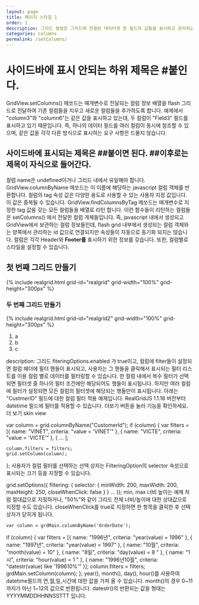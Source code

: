 ```yaml
---
layout: page
title: 페이지 스타일 1
order: 1
description: 그리드 컬럼은 그리드에 연결된 데이터셋 한 필드의 값들을 표시하고 관리하는 View 모델입니다.
categories: columns
permalink: /setColumns/
---
```



# 사이드바에 표시 안되는 하위 제목은 \#붙인다.

GridView.setColumns() 메쏘드는 매개변수로 전달되는 컬럼 정보 배열을 flash 그리드로 전달하여 기존 컬럼들을 지우고 새로운 컬럼들을 추가하도록 합니다. 예제에서 "column3"와 "column6"는 같은 값을 표시하고 있는데, 두 컬럼이 "Field3" 필드를 표시하고 있기 때문입니다. 즉, 하나의 데이터 필드를 여러 컬럼이 동시에 참조할 수 있으며, 같은 값을 각각 다른 방식으로 표시하는 요구 사항은 드물지 않습니다.

## 사이드바에 표시되는 제목은 \#\#붙이면 된다. \#\#이후로는 제목이 자식으로 들어간다.
컬럼 name은 undefined이거나 그리드 내에서 유일해야 합니다. GridView.columnByName 메쏘드는 이 이름에 해당하는 javascript 컬럼 객체를 반환합니다. 컬럼의 tag 속성 값은 다양한 용도로 사용할 수 있는 사용자 지정 값입니다. 이 값은 중복될 수 있습니다. GridView.findColumnsByTag 메쏘드는 매개변수로 지정한 tag 값을 갖는 모든 컬럼들을 배열로 리턴 합니다. 이런 함수들이 리턴하는 컬럼들은 setColumns() 에서 전달한 컬럼 개체들입니다. 즉, javascript 내에서 생성되고 GridView에서 보관하는 컬럼 정보들인데, flash grid 내부에서 생성되는 컬럼 객체와는 양쪽에서 관리하는 id 값으로 연결되지만 속성들이 자동으로 동기화 되지는 않습니다.
컬럼은 각각 Header와 **Footer를** 표시하기 위한 정보를 갖습니다. 또한, 컬럼별로 스타일을 설정할 수 있습니다.




## 첫 번째 그리드 만들기

{% include realgrid.html grid-id="realgrid" grid-width="100%" grid-height="300px" %}

### 두 번째 그리드 만들기

{% include realgrid.html grid-id="realgrid2" grid-width="100%" grid-height="300px" %}

1. a
2. b
3. c

description:
그리드 fiteringOptions.enabled 가 true이고, 컬럼에 filter들이 설정되면 컬럼 헤더에 필터 핸들이 표시되고, 사용자는 그 핸들을 클릭해서 표시되는 필터 리스트를 이용 컬럼 별로 데이터를 필터링할 수 있습니다. 한 컬럼 내에서 복수 필터가 선택되면 필터셋 중 하나의 필터 조건에만 해당되어도 행들이 표시됩니다. 하지만 여러 컬럼에 필터가 설정되면 모든 컬럼의 필터셋에 해당되는 행들만이 표시됩니다.
아래는 "CustmerID" 필드에 대한 컬럼 필터 적용 예제입니다.
RealGridJS 1.1.18 버전부터 datetime 필드에 필터를 적용할 수 있습니다.
더보기 버튼을 눌러 기능을 확인하세요.
더 보기  skin view

var column = grid.columnByName("CustomerId");
if (column) {
    var filters = [{
        name: "VINET",
        criteria: "value = 'VINET'"
    }, {
        name: "VICTE",
        criteria: "value = 'VICTE'"
    }, {
    ...
    ];

    column.filters = filters;
    grid.setColumn(column);
};
사용자가 컬럼 필터를 선택하는 선택 상자는 FilteringOption의 selector 속성으로 표시되는 크기 등을 지정할 수 있습니다.


grid.setOptions({
    filtering: {
        selector: {
            minWidth: 200,
            maxWidth: 200,
            maxHeight: 250,
            closeWhenClick: false
        }
    }
    ...
});
min, max 너비 높이는 예제 처럼 절대값으로 지정하거나, "50%"와 같이 그리드 전체 너비/높이에 대한 상대값으로 지정할 수도 있습니다. closeWhenClick를 true로 지정하면 한 항목을 클릭한 후 선택 상자가 닫히게 됩니다.

    var column = grdMain.columnByName('OrderDate');
if (column) {
    var filters = [{
        name: "1996년",
        criteria: "year(value) = 1996"
    }, {
        name: "1997년",
        criteria: "year(value) = 1997"
    }, {
        name: "10월",
        criteria: "month(value) = 10"
    }, {
        name: "8일",
        criteria: "day(value) = 8 "
    }, {
        name: "1시",
        criteria: "hour(value) = 1 "
    }, {
        name: "1996년10월",
        criteria: "datestr(value) like '199610%'"
    }];
    column.filters = filters;
    grdMain.setColumn(column);
};
year(), month(), day(), hour()를 사용하여 datetime필드의 연,월,일,시간에 대한 값을 가져 올 수 있습니다.
month()의 경우 0~11까지가 아닌 1~12의 값으로 반환됩니다.
datestr()의 반환되는 값을 형태는 YYYYMMDDHHNNSSTTT 입니다.
